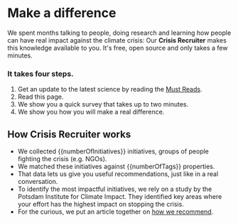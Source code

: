 # Make a difference

We spent months talking to people, doing research and learning how people can have real impact against the climate crisis: Our **Crisis Recruiter** makes this knowledge available to you. It's free, open source and only takes a few minutes.

### It takes four steps.

1. Get an update to the latest science by reading the [Must Reads](/must-reads).
2. Read this page.
3. We show you a quick survey that takes up to two minutes.
4. We show you how you will make a real difference.

## How Crisis Recruiter works

* We collected {{numberOfInitiatives}} initiatives, groups of people fighting the crisis (e.g. NGOs).
* We matched these initiatives against {{numberOfTags}} properties.
* That data lets us give you useful recommendations, just like in a real conversation.
* To identify the most impactful initiatives, we rely on a study by the Potsdam Institute for Climate Impact. They identified key areas where your effort has the highest impact on stopping the crisis.
* For the curious, we put an article together on [how we recommend](/what-else/how-we-recommend).